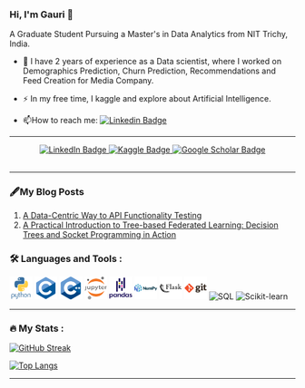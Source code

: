 ### Hi, I'm Gauri 👋
A Graduate Student Pursuing a Master's in Data Analytics from NIT Trichy, India.
- :telescope: I have 2 years of experience as a Data scientist, where I worked on Demographics Prediction, Churn Prediction, Recommendations and Feed Creation for Media Company.

- :zap: In my free time, I kaggle and explore about Artificial Intelligence.

- :mailbox:How to reach me: [![Linkedin Badge](https://img.shields.io/badge/-Gauri-blue?style=flat&logo=Linkedin&logoColor=white)](https://www.linkedin.com/in/gauri-toshniwal-52579b188/)

---
<div id="header" align="center">
  <div id="badges">
    <a href="https://www.linkedin.com/in/gauri-toshniwal-52579b188/">
      <img src="https://img.shields.io/badge/LinkedIn-blue?style=for-the-badge&logo=linkedin&logoColor=white" alt="LinkedIn Badge"/>
    </a>
    <a href="https://www.kaggle.com/gauritoshniwal">
      <img src="https://img.shields.io/badge/Kaggle-red?style=for-the-badge&logo=kaggle&logoColor=white" alt="Kaggle Badge"/>
    </a>
    <a href="https://scholar.google.com/citations?user=W30krIUAAAAJ&hl=en">
      <img src="https://img.shields.io/badge/Google%20Scholar-blue?style=for-the-badge&logo=googlescholar&logoColor=white" alt="Google Scholar Badge"/>
    </a>
  </div>
  <img src="https://komarev.com/ghpvc/?username=gadmin7&style=flat-square&color=blue" alt=""/>
</div>

---
### 🖋️My Blog Posts ###
1. [A Data-Centric Way to API Functionality Testing](https://medium.com/@gaurigst1970/a-data-centric-way-to-api-functionality-testing-f50c7d804110)
2. [A Practical Introduction to Tree-based Federated Learning: Decision Trees and Socket Programming in Action](https://medium.com/@gaurigst1970/a-practical-introduction-to-tree-based-federated-learning-decision-trees-and-socket-programming-in-eafd95e4945c)
### :hammer_and_wrench: Languages and Tools :
<div>
  <!-- Python -->
<img src="https://github.com/devicons/devicon/blob/master/icons/python/python-original-wordmark.svg" title="Python" alt="Python" width="40" height="40"/>
  
<!-- C -->
<img src="https://github.com/devicons/devicon/blob/master/icons/c/c-original.svg" title="C" alt="C" width="40" height="40"/>

<!-- C++ -->
<img src="https://github.com/devicons/devicon/blob/master/icons/cplusplus/cplusplus-original.svg" title="C++" alt="C++" width="40" height="40"/>

<!-- Jupyter Notebooks -->
<img src="https://github.com/devicons/devicon/blob/master/icons/jupyter/jupyter-original-wordmark.svg" title="Jupyter Notebooks" alt="Jupyter Notebooks" width="40" height="40"/>

<!-- Pandas -->
<img src="https://github.com/devicons/devicon/blob/master/icons/pandas/pandas-original-wordmark.svg" title="Pandas" alt="Pandas" width="40" height="40"/>

<!-- NumPy -->
<img src="https://github.com/devicons/devicon/blob/master/icons/numpy/numpy-original-wordmark.svg" title="NumPy" alt="NumPy" width="40" height="40"/>

<!-- Flask -->
<img src="https://github.com/devicons/devicon/blob/master/icons/flask/flask-original-wordmark.svg" title="Flask" alt="Flask" width="40" height="40"/>

<!-- Git -->
<img src="https://github.com/devicons/devicon/blob/master/icons/git/git-original-wordmark.svg" title="Git" alt="Git" width="40" height="40"/>

<!-- SQL -->
<img src="https://github.com/devicons/devicon/blob/master/icons/sql/sql-original-wordmark.svg" title="SQL" alt="SQL" width="40" height="40"/>

<!-- Scikit-learn -->
<img src="https://github.com/devicons/devicon/blob/master/icons/scikit-learn/scikit-learn-original-wordmark.svg" title="Scikit-learn" alt="Scikit-learn" width="40" height="40"/>

</div>

---

### :fire: My Stats :
[![GitHub Streak](http://github-readme-streak-stats.herokuapp.com?user=gadmin7&theme=dark&background=000000)](https://git.io/streak-stats)

[![Top Langs](https://github-readme-stats.vercel.app/api/top-langs/?username=gadmin7&layout=compact&theme=vision-friendly-dark)](https://github.com/anuraghazra/github-readme-stats)

---
